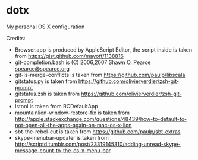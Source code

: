 dotx
====

My personal OS X configuration

Credits:
  * Browser.app is produced by AppleScript Editor, the script inside is taken from https://gist.github.com/mayoff/1138816
  * git-completion.bash is (C) 2006,2007 Shawn O. Pearce <spearce@spearce.org>
  * git-ls-merge-conflicts is taken from https://github.com/paulp/libscala
  * gitstatus.py is taken from https://github.com/olivierverdier/zsh-git-prompt
  * gitstatus.zsh is taken from https://github.com/olivierverdier/zsh-git-prompt
  * lstool is taken from RCDefaultApp
  * mountainlion-window-restore-fix is taken from http://apple.stackexchange.com/questions/48439/how-to-default-to-not-open-all-the-apps-again-on-mac-os-x-lion
  * sbt-the-rebel-cut is taken from https://github.com/paulp/sbt-extras
  * skype-menubar-updater is taken from http://scriptd.tumblr.com/post/23319145310/adding-unread-skype-message-count-to-the-os-x-menu-bar